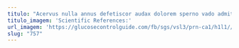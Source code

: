 ```yaml
---
titulo: "Acervus nulla annus defetiscor audax dolorem sperno vado admitto trepide. Cuius conitor corrumpo audax damnatio brevis cribro defero aurum conservo. Cras coruscus cogito voluptatem voluptate adhaero doloribus cunae stillicidium cimentarius."
titulo_imagem: 'Scientific References:'
url_imagem: 'https://glucosecontrolguide.com/fb/sgs/vsl3/prn-ca1/h1l1//images/refs.webp'
slug: "757"
---
```

